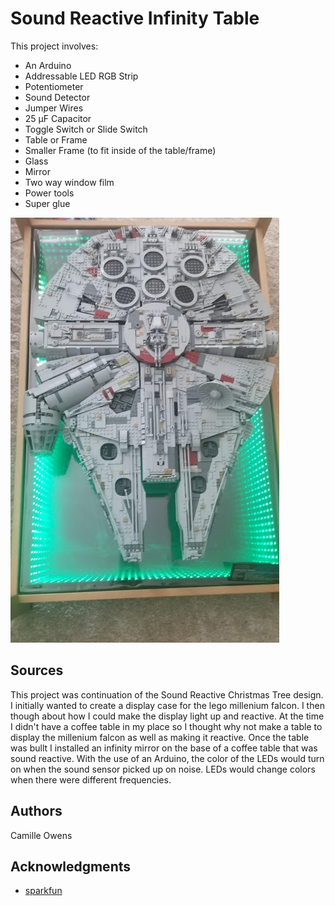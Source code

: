 # Sound Reactive Infinity Table

This project involves:
* An Arduino
* Addressable LED RGB Strip
* Potentiometer
* Sound Detector
* Jumper Wires
* 25 µF Capacitor
* Toggle Switch or Slide Switch
* Table or Frame
* Smaller Frame (to fit inside of the table/frame)
* Glass
* Mirror
* Two way window film
* Power tools
* Super glue

![alt text](images/falcon2.png)


## Sources

This project was continuation of the Sound Reactive Christmas Tree design. 
I initially wanted to create a display case for the lego millenium falcon. 
I then though about how I could make the display light up and reactive. 
At the time I didn't have a coffee table in my place so I thought why not make a table to display the millenium falcon as well as making it reactive. 
Once the table was bullt I installed an infinity mirror on the base of a coffee table that was sound reactive. 
With the use of an Arduino, the color of the LEDs would turn on when the sound sensor picked up on noise. 
LEDs would change colors when there were different frequencies.

[comment]: <> (## Getting Started)

[comment]: <> (### Dependencies)

[comment]: <> (* Describe any prerequisites, libraries, OS version, etc., needed before installing program.)

[comment]: <> (* ex. Windows 10)

[comment]: <> (### Installing)

[comment]: <> (* How/where to download your program)

[comment]: <> (* Any modifications needed to be made to files/folders)

[comment]: <> (### Executing program)

[comment]: <> (* How to run the program)

[comment]: <> (* Step-by-step bullets)

[comment]: <> (```)

[comment]: <> (code blocks for commands)

## Authors

Camille Owens


## Acknowledgments

[comment]: <> (Inspiration, code snippets, etc.)
* [sparkfun](https://www.sparkfun.com/)
